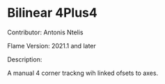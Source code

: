 # Bilinear 4Plus4

Contributor: Antonis Ntelis

Flame Version: 2021.1 and later

Description:

A manual 4 corner trackng wih linked ofsets to axes.